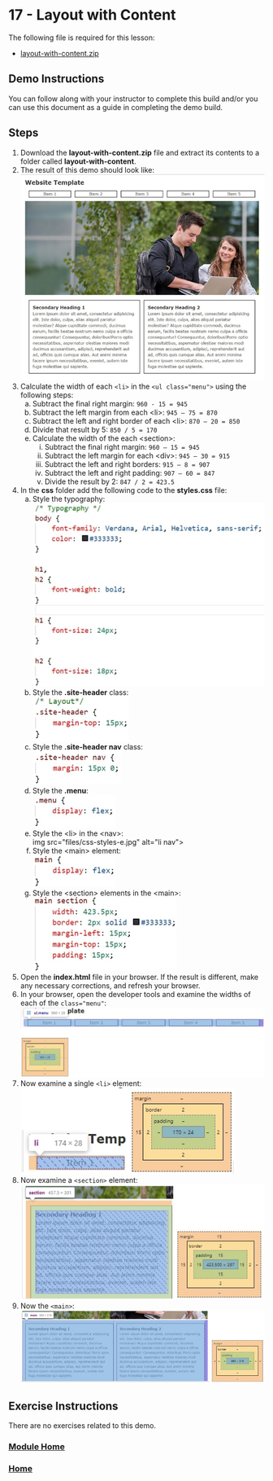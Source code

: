 # 17 - Layout with Content
The following file is required for this lesson:
* [layout-with-content.zip](files/layout-with-content.zip)

## Demo Instructions
You can follow along with your instructor to complete this build and/or you can use this document as a guide in completing the demo build.

## Steps
1.	Download the **layout-with-content.zip** file and extract its contents to a folder called **layout-with-content**.
2.	The result of this demo should look like:<br>
![Layout-final.jpg](files/layout-final.jpg)
3.	Calculate the width of each `<li>` in the `<ul class="menu">` using the following steps:<br>
    <ol type="a">
        <li>Subtract the final right margin: <code>960 - 15 = 945</code></li>
        <li>Subtract the left margin from each &lt;li&gt;: <code>945 – 75 = 870</code></li>
        <li>Subtract the left and right border of each &lt;li&gt;: <code>870 – 20 = 850</code></li>
        <li>Divide that result by 5: <code>850 / 5 = 170</code></li>
        <li>Calculate the width of the each &lt;section&gt;:
            <ol type="i">
                <li>Subtract the final right margin: <code>960 – 15 = 945</code></li>
                <li>Subtract the left margin for each &lt;div&gt;: <code>945 – 30 = 915</code></li>
                <li>Subtract the left and right borders: <code>915 – 8 = 907</code></li>
                <li>Subtract the left and right padding: <code>907 – 60 = 847</code></li>
                <li>Divide the result by 2: <code>847 / 2 = 423.5</code></li>
            </ol>
        </li>
    </ol>
4.	In the **css** folder add the following code to the **styles.css** file:<br>
    <ol type="a">
        <li>Style the typography:<br>
        <img src="files/css-styles-a.jpg" alt="typography">
        </li>
        <li>Style the <b>.site-header</b> class:<br>
        <img src="files/css-styles-b.jpg" alt=".site-header">
        </li>
        <li>Style the <b>.site-header nav</b> class:<br>
        <img src="files/css-styles-c.jpg" alt=".site-header nav">
        </li>
        <li>Style the <b>.menu</b>:<br>
        <img src="files/css-styles-d.jpg" alt=".menu">
        </li>
        <li>Style the &lt;li&gt; in the &lt;nav&gt;:<br>
         img src="files/css-styles-e.jpg" alt="li nav">
        </li>
        <li>Style the &lt;main&gt; element:<br>
        <img src="files/css-styles-f.jpg" alt="main">
        </li>
        <li>Style the &lt;section&gt; elements in the &lt;main&gt;:<br>
        <img src="files/css-styles-g.jpg" alt="main section">
        </li>
    </ol>
5.	Open the **index.html** file in your browser. If the result is different, make any necessary corrections, and refresh your browser.
6.	In your browser, open the developer tools and examine the widths of each of the <code>class="menu"</code>:<br>
![width-menu.jpg](files/width-menu.jpg)
7.	Now examine a single `<li>` element:<br>
![width-li.jpg](files/width-li.jpg)
8.	Now examine a `<section>` element:<br>
![width-section.jpg](files/width-section.jpg)
9.	Now the `<main>`:<br>
![width-main.jpg](files/width-main.jpg)

## Exercise Instructions
There are no exercises related to this demo.

### [Module Home](../README.md)

### [Home](../../comp1017.md)
